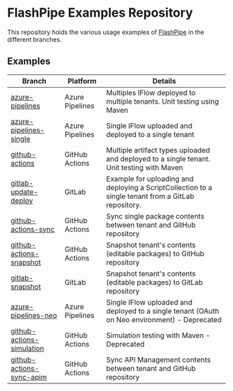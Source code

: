 # FlashPipe Examples Repository

This repository holds the various usage examples of [FlashPipe](https://github.com/engswee/flashpipe) in the different branches.

## Examples

| Branch                                                                                                | Platform        | Details                                                                                             |
|-------------------------------------------------------------------------------------------------------|-----------------|-----------------------------------------------------------------------------------------------------|
| [azure-pipelines](https://github.com/engswee/flashpipe-demo/tree/azure-pipelines)                     | Azure Pipelines | Multiples IFlow deployed to multiple tenants. Unit testing using Maven                              |
| [azure-pipelines-single](https://github.com/engswee/flashpipe-demo/tree/azure-pipelines-single)       | Azure Pipelines | Single IFlow uploaded and deployed to a single tenant                                               |
| [github-actions](https://github.com/engswee/flashpipe-demo/tree/github-actions)                       | GitHub Actions  | Multiple artifact types uploaded and deployed to a single tenant. Unit testing with Maven           |
| [gitlab-update-deploy](https://github.com/engswee/flashpipe-demo/tree/gitlab-update-deploy)           | GitLab          | Example for uploading and deploying a ScriptCollection to a single tenant from a GitLab repository. |
| [github-actions-sync](https://github.com/engswee/flashpipe-demo/tree/github-actions-sync)             | GitHub Actions  | Sync single package contents between tenant and GitHub repository                                   |
| [github-actions-snapshot](https://github.com/engswee/flashpipe-demo/tree/github-actions-snapshot)     | GitHub Actions  | Snapshot tenant's contents (editable packages) to GitHub repository                                 |
| [gitlab-snapshot](https://github.com/engswee/flashpipe-demo/tree/gitlab-snapshot)                     | GitLab          | Snapshot tenant's contents (editable packages) to GitLab repository                                 |
| [azure-pipelines-neo](https://github.com/engswee/flashpipe-demo/tree/azure-pipelines-neo)             | Azure Pipelines | Single IFlow uploaded and deployed to a single tenant (OAuth on Neo environment) - Deprecated       |
| [github-actions-simulation](https://github.com/engswee/flashpipe-demo/tree/github-actions-simulation) | GitHub Actions  | Simulation testing with Maven - Deprecated                                                          |
| [github-actions-sync-apim](https://github.com/engswee/flashpipe-demo/tree/github-actions-sync-apim)   | GitHub Actions  | Sync API Management contents between tenant and GitHub repository                                   |
